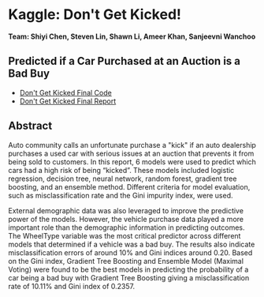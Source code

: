 # Kaggle: Don't Get Kicked!

**Team: Shiyi Chen, Steven Lin, Shawn Li, Ameer Khan, Sanjeevni Wanchoo**

## Predicted if a Car Purchased at an Auction is a Bad Buy

* [Don't Get Kicked Final Code](kaggle_don't_get_kicked_final_code.R)
* [Don't Get Kicked Final Report](kaggle_don't_get_kicked_final_report.pdf)

## Abstract

Auto community calls an unfortunate purchase a "kick" if an auto dealership purchases a used car with serious issues at an auction that prevents it from being sold to customers. In this report, 6 models were used to predict which cars had a high risk of being “kicked”. These models included logistic regression, decision tree, neural network, random forest, gradient tree boosting, and an ensemble method. Different criteria for model evaluation, such as misclassification rate and the Gini impurity index, were used.

External demographic data was also leveraged to improve the predictive power of the models. However, the vehicle purchase data played a more important role than the demographic information in predicting outcomes. The WheelType variable was the most critical predictor across different models that determined if a vehicle was a bad buy. The results also indicate misclassification errors of around 10% and Gini indices around 0.20. Based on the Gini index, Gradient Tree Boosting and Ensemble Model (Maximal Voting) were found to be the best models in predicting the probability of a car being a bad buy with Gradient Tree Boosting giving a misclassification rate of 10.11% and Gini index of 0.2357.
